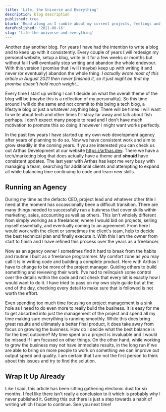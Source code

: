 ```yaml
---
title: 'Life, the Universe and Everything'
description: blog description
published: true
blurb: 'Read along as I ramble about my current projects, feelings and what is coming next'
datePublished: '2021-08-16'
slug: 'life-the-universe-and-everything'
---
```


Another day another blog. For years I have had the intention to write a blog and to keep up with it consistently. Every couple of years I will redesign my personal website, setup a blog, write in it for a few weeks or months but without fail I will eventually stop writing and abandon the whole endevour. With this version I promise that I will (maybe) keep up with writing it and never (or eventually) abandon the whole thing. *I actually wrote most of this article in August 2021 then never finished it, so it just might be that my promise doesn't hold much weight...*

Every time I start up writing I can't decide on what the overall theme of the blog will be (maybe this is a reflection of my personality). So this time around I will do the same and not commit to this being a tech blog, a lifestyle blog or just a whatever anything blog. There will be times I will want to write about tech and other times I'll stray far away and talk about fish perhaps. I don't expect many people to read and I don't have much motivation to promote this so doing it however I might want works perfectly.

In the past few years I have started up my own web development agency after years of planning to do so. Now we have consistent work and aim to grow steadily in the coming years. If you are interested you can check us out Arthas Development at our website <a href="https://arthas.dev">https://arthas.dev</a>. There we have a tech/marketing blog that does actually have a theme and ***should*** have consistent updates. The last year with Arthas has kept me very busy with managing a team, searching for additional clients and attempting to expand all while balancing time continuing to code and learn new skills.

## Running an Agency

During my time as the defacto CEO, project lead and whatever other title I need at the moment has occassionally been a difficult transition. There are many things needed to successfully run a buisness that cover skills within marketing, sales, accounting as well as others. This isn't wholely different from simply working as a freelancer, where I would bid on projects, selling myself essentially, and eventually coming to an agreement. From here I would work with the client or sometimes the client's team, help to decide the best technical plan and finally execute it. With this I am the owner from start to finish and I have refined this process over the years as a freelancer.

Now as an agency owner I sometimes find it hard to break from the habits and routine I built as a freelance programmer. My comfort zone as you may call it is in writing code and building a complete product. Here with Arthas I have to change to be more of the project manager. Guiding others to build something and reviewing their work. I've had to relinquish some control over the details within the code and not check that every bit is exactly how I would want to do it. I have tried to pass on my own style guide but at the end of the day, checking every detail to make sure that is followed is not worth the effort.

Even spending too much time focusing on project management is a sink hole as I need to do even more to really build the business. It is easy for me to get absorbed into just the management of the project and spend all my time making sure everything is running smoothly. While this does bring great results and ultimately a better final product, it does take away from focus on growing the buisness. How do I decide what the best balance is for the best outcome? My time spent on a project is invaluable and I would be missed if I am focused on other things. On the other hand, while working to grow the business may not have immediate results, in the long run if we are able to bring on more people to work on something we can improve out output speed and quality. I am certain that I am not the first person to think about this issues and try to find the solution. 

## Wrap It Up Already

Like I said, this article has been sitting gathering electonic dust for six months. I feel like there isn't really a conclusion to it which is probably why I never published it. Getting this out there is just a step towards a habit of writing which I hope to continue. See you next time!